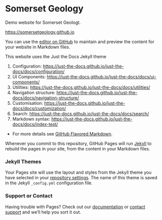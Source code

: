 # Somerset Geology
Demo website for Somerset Geologt.

https://somersetgeology.github.io

You can use the [editor on GitHub](https://github.com/somersetgeology/somersetgeology/edit/master/README.md) to maintain and preview the content for your website in Markdown files.

This website uses the Just the Docs Jekyll theme

1. Configuration: https://just-the-docs.github.io/just-the-docs/docs/configuration/
2. UI Components: https://just-the-docs.github.io/just-the-docs/docs/ui-components/
3. Utilities: https://just-the-docs.github.io/just-the-docs/docs/utilities/
4. Navigation structure: https://just-the-docs.github.io/just-the-docs/docs/navigation-structure/
5. Customisation: https://just-the-docs.github.io/just-the-docs/docs/customization/
6. Search: https://just-the-docs.github.io/just-the-docs/docs/search/
7. Markdown syntax: https://just-the-docs.github.io/just-the-docs/docs/index-test/
- For more details see [GitHub Flavored Markdown](https://guides.github.com/features/mastering-markdown/).

Whenever you commit to this repository, GitHub Pages will run [Jekyll](https://jekyllrb.com/) to rebuild the pages in your site, from the content in your Markdown files.

### Jekyll Themes

Your Pages site will use the layout and styles from the Jekyll theme you have selected in your [repository settings](https://github.com/pmarsceill/test-jtd/settings). The name of this theme is saved in the Jekyll `_config.yml` configuration file.

### Support or Contact

Having trouble with Pages? Check out our [documentation](https://help.github.com/categories/github-pages-basics/) or [contact support](https://github.com/contact) and we’ll help you sort it out.
